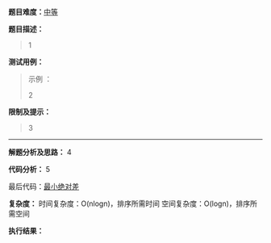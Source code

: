
**题目难度：**[中等](0)

**题目描述：**

> 1

**测试用例：**

> 示例 ：
>
> 2

**限制及提示：**
> 3

---
**解题分析及思路：**
4


**代码分析：**
5


最后代码：[最小绝对差](https://github.com/lomtom/algorithm-go/blob/main/leetcode/example)

**复杂度：**
时间复杂度：O(nlogn)，排序所需时间
空间复杂度：O(logn)，排序所需空间

**执行结果：**